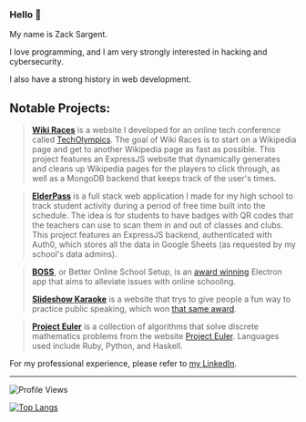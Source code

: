 ### Hello 👋

My name is Zack Sargent. 

I love programming, and I am very strongly interested in hacking and cybersecurity.

I also have a strong history in web development.

## Notable Projects:

> **[Wiki Races](https://github.com/ElderINTERalliance/WikiRaces2021)**
> is a website I developed for an online tech conference called [TechOlympics](https://techolympics.org/). 
> The goal of Wiki Races is to start on a Wikipedia page and get to another Wikipedia page as fast as possible.
> This project features an ExpressJS website that dynamically generates and cleans up Wikipedia pages for the players
> to click through, as well as a MongoDB backend that keeps track of the user's times.

> **[ElderPass](https://github.com/ElderINTERalliance/ElderPass)** is a full stack web application 
> I made for my high school to track student activity during a period of free time built into the schedule.
> The idea is for students to have badges with QR codes that the teachers can use to scan them in and out of classes and clubs.
> This project features an ExpressJS backend, authenticated with Auth0, which stores all the data in Google Sheets (as requested by
> my school's data admins).

> **[BOSS](https://github.com/ElderINTERalliance/boss)**, or Better Online School Setup,
> is an [award winning](https://www.congressionalappchallenge.us/20-oh01) Electron app that aims to alleviate issues with online schooling.
> 
> **[Slideshow Karaoke](https://github.com/ElderINTERalliance/slideshow-karaoke)** is a website that trys to give people a fun way to practice public speaking, which won [that same award](https://www.congressionalappchallenge.us/21-oh01/).

> **[Project Euler](https://github.com/zsarge/ProjectEuler)** is a collection of algorithms that solve discrete
> mathematics problems from the website [Project Euler](https://projecteuler.net).
> Languages used include Ruby, Python, and Haskell.

For my professional experience, please refer to [my LinkedIn](https://www.linkedin.com/in/zsarge/).

---------

![Profile Views](https://komarev.com/ghpvc/?username=zsarge)

<!---
![zsarge's stats](https://github-readme-stats.vercel.app/api?username=zsarge&layout=compact&text_color=daf7dc&bg_color=151515&count_private=true&show_icons=true&icon_color=fff&line_height=30&include_all_commits=true)
-->
[![Top Langs](https://github-readme-stats.vercel.app/api/top-langs/?username=zsarge&hide=html,java&layout=compact&text_color=daf7dc&bg_color=151515)](https://github.com/anuraghazra/github-readme-stats)
